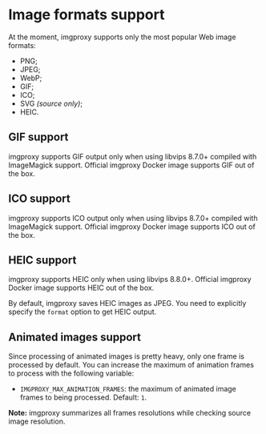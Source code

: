 # Image formats support

At the moment, imgproxy supports only the most popular Web image formats:

* PNG;
* JPEG;
* WebP;
* GIF;
* ICO;
* SVG _(source only)_;
* HEIC.

## GIF support

imgproxy supports GIF output only when using libvips 8.7.0+ compiled with ImageMagick support. Official imgproxy Docker image supports GIF out of the box.

## ICO support

imgproxy supports ICO output only when using libvips 8.7.0+ compiled with ImageMagick support. Official imgproxy Docker image supports ICO out of the box.

## HEIC support

imgproxy supports HEIC only when using libvips 8.8.0+. Official imgproxy Docker image supports HEIC out of the box.

By default, imgproxy saves HEIC images as JPEG. You need to explicitly specify the `format` option to get HEIC output.

## Animated images support

Since processing of animated images is pretty heavy, only one frame is processed by default. You can increase the maximum of animation frames to process with the following variable:

* `IMGPROXY_MAX_ANIMATION_FRAMES`: the maximum of animated image frames to being processed. Default: `1`.

**Note:** imgproxy summarizes all frames resolutions while checking source image resolution.
